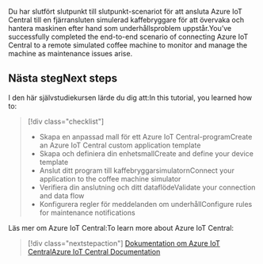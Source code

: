 <span data-ttu-id="41bc7-101">Du har slutfört slutpunkt till slutpunkt-scenariot för att ansluta Azure IoT Central till en fjärransluten simulerad kaffebryggare för att övervaka och hantera maskinen efter hand som underhållsproblem uppstår.</span><span class="sxs-lookup"><span data-stu-id="41bc7-101">You’ve successfully completed the end-to-end scenario of connecting Azure IoT Central to a remote simulated coffee machine to monitor and manage the machine as maintenance issues arise.</span></span>

## <a name="next-steps"></a><span data-ttu-id="41bc7-102">Nästa steg</span><span class="sxs-lookup"><span data-stu-id="41bc7-102">Next steps</span></span>

<span data-ttu-id="41bc7-103">I den här självstudiekursen lärde du dig att:</span><span class="sxs-lookup"><span data-stu-id="41bc7-103">In this tutorial, you learned how to:</span></span>
> [!div class="checklist"]
> * <span data-ttu-id="41bc7-104">Skapa en anpassad mall för ett Azure IoT Central-program</span><span class="sxs-lookup"><span data-stu-id="41bc7-104">Create an Azure IoT Central custom application template</span></span>
> * <span data-ttu-id="41bc7-105">Skapa och definiera din enhetsmall</span><span class="sxs-lookup"><span data-stu-id="41bc7-105">Create and define your device template</span></span>
> * <span data-ttu-id="41bc7-106">Anslut ditt program till kaffebryggarsimulatorn</span><span class="sxs-lookup"><span data-stu-id="41bc7-106">Connect your application to the coffee machine simulator</span></span> 
> * <span data-ttu-id="41bc7-107">Verifiera din anslutning och ditt dataflöde</span><span class="sxs-lookup"><span data-stu-id="41bc7-107">Validate your connection and data flow</span></span>
> * <span data-ttu-id="41bc7-108">Konfigurera regler för meddelanden om underhåll</span><span class="sxs-lookup"><span data-stu-id="41bc7-108">Configure rules for maintenance notifications</span></span>

<span data-ttu-id="41bc7-109">Läs mer om Azure IoT Central:</span><span class="sxs-lookup"><span data-stu-id="41bc7-109">To learn more about Azure IoT Central:</span></span> 

> [!div class="nextstepaction"]
> [<span data-ttu-id="41bc7-110">Dokumentation om Azure IoT Central</span><span class="sxs-lookup"><span data-stu-id="41bc7-110">Azure IoT Central Documentation</span></span>](https://docs.microsoft.com/en-us/azure/iot-central/)